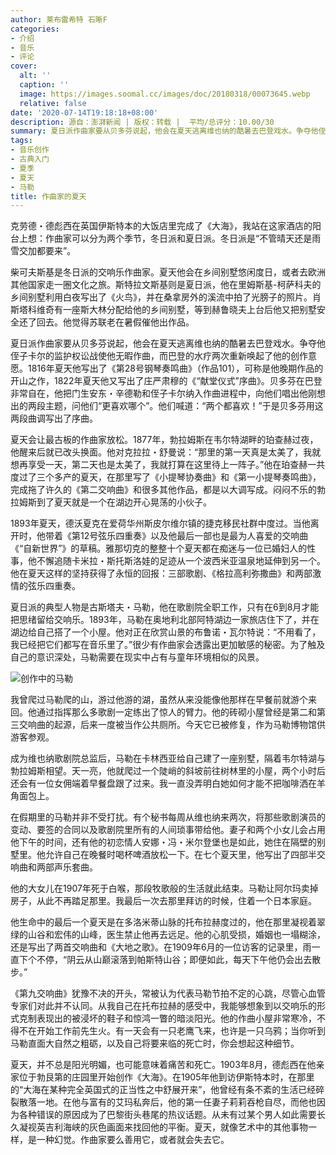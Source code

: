```yaml
---
author: 莱布雷希特 石晰F
categories:
- 介绍
- 音乐
- 评论
cover:
  alt: ''
  caption: ''
  image: https://images.soomal.cc/images/doc/20180318/00073645.webp
  relative: false
date: '2020-07-14T19:18:18+08:00'
description: 源自：澎湃新闻 | 版权：转载 |  平均/总评分：10.00/30
summary: 夏日派作曲家要从贝多芬说起，他会在夏天逃离维也纳的酷暑去巴登戏水。争夺他侄子卡尔的监护权讼战使他无暇作曲，而巴登的水疗两次重新唤起了他的创作意愿。1816年夏天他写出了《第28号钢琴奏鸣曲》（作品101），可称是他晚期作品的开山之作……
tags:
- 音乐创作
- 古典入门
- 夏季
- 夏天
- 马勒
title: 作曲家的夏天
---
```


克劳德・德彪西在英国伊斯特本的大饭店里完成了《大海》，我站在这家酒店的阳台上想：作曲家可以分为两个季节，冬日派和夏日派。冬日派是“不管晴天还是雨雪交加都要来”。

柴可夫斯基是冬日派的交响乐作曲家。夏天他会在乡间别墅悠闲度日，或者去欧洲其他国家走一圈文化之旅。斯特拉文斯基则是夏日派，他在里姆斯基-柯萨科夫的乡间别墅利用白夜写出了《火鸟》，并在桑拿房外的溪流中拍了光膀子的照片。肖斯塔科维奇有一座斯大林分配给他的乡间别墅，等到赫鲁晓夫上台后他又把别墅安全还了回去。他觉得苏联老在暑假催他出作品。

夏日派作曲家要从贝多芬说起，他会在夏天逃离维也纳的酷暑去巴登戏水。争夺他侄子卡尔的监护权讼战使他无暇作曲，而巴登的水疗两次重新唤起了他的创作意愿。1816年夏天他写出了《第28号钢琴奏鸣曲》（作品101），可称是他晚期作品的开山之作，1822年夏天他又写出了庄严肃穆的《“献堂仪式”序曲》。贝多芬在巴登非常自在，他把门生安东・辛德勒和侄子卡尔纳入作曲进程中，向他们唱出他刚想出的两段主题，问他们“更喜欢哪个”。他们喊道：“两个都喜欢！”于是贝多芬用这两段曲调写出了序曲。

夏天会让最古板的作曲家放松。1877年，勃拉姆斯在韦尔特湖畔的珀查赫过夜，他醒来后就已改头换面。他对克拉拉・舒曼说：“那里的第一天真是太美了，我就想再享受一天，第二天也是太美了，我就打算在这里待上一阵子。”他在珀查赫一共度过了三个多产的夏天，在那里写了《小提琴协奏曲》和《第一小提琴奏鸣曲》，完成拖了许久的《第二交响曲》和很多其他作品，都是以大调写成。闷闷不乐的勃拉姆斯到了夏天就是一个在湖边开心晃荡的小伙子。

1893年夏天，德沃夏克在爱荷华州斯皮尔维尔镇的捷克移民社群中度过。当他离开时，他带着《第12号弦乐四重奏》以及他最后一部也是最为人喜爱的交响曲《“自新世界”》的草稿。雅那切克的整整十个夏天都在痴迷与一位已婚妇人的性事，他不懈追随卡米拉・斯托斯洛娃的足迹从一个波西米亚温泉地延伸到另一个。他在夏天这样的坚持获得了永恒的回报：三部歌剧、《格拉高利弥撒曲》和两部激情的弦乐四重奏。

夏日派的典型人物是古斯塔夫・马勒，他在歌剧院全职工作，只有在6到8月才能把思绪留给交响乐。1893年，马勒在奥地利北部阿特湖边一家旅店住下了，并在湖边给自己搭了一个小屋。他对正在欣赏山景的布鲁诺・瓦尔特说：“不用看了，我已经把它们都写在音乐里了。”很少有作曲家会透露出更加敏感的秘密。为了触及自己的意识深处，马勒需要在现实中占有与童年环境相似的风景。

![创作中的马勒](https://images.soomal.cc/images/doc/20180318/00073645.webp)





我曾爬过马勒爬的山，游过他游的湖，虽然从来没能像他那样在早餐前就游个来回。他通过指挥那么多歌剧一定练出了惊人的臂力。他的砖砌小屋曾经是第二和第三交响曲的起源，后来一度被当作公共厕所。今天它已被修复，作为马勒博物馆供游客参观。

成为维也纳歌剧院总监后，马勒在卡林西亚给自己建了一座别墅，隔着韦尔特湖与勃拉姆斯相望。天一亮，他就爬过一个陡峭的斜坡前往树林里的小屋，两个小时后还会有一位女佣端着早餐盘跟了过来。我一直没弄明白她如何才能不把咖啡洒在羊角面包上。

在假期里的马勒并非不受打扰。有个秘书每周从维也纳来两次，将那些歌剧演员的变动、要签的合同以及歌剧院里所有的人间琐事带给他。妻子和两个小女儿会占用他下午的时间，还有他的初恋情人安娜・冯・米尔登堡也是如此，她住在隔壁的别墅里。他允许自己在晚餐时喝杯啤酒放松一下。在七个夏天里，他写出了四部半交响曲和两部声乐套曲。

他的大女儿在1907年死于白喉，那段牧歌般的生活就此结束。马勒让阿尔玛卖掉房子，从此不再踏足那里。我最后一次去那里拜访的时候，住着一个日本家庭。

他生命中的最后一个夏天是在多洛米蒂山脉的托布拉赫度过的，他在那里凝视着翠绿的山谷和宏伟的山峰，医生禁止他再去远足。他的心肌受损，婚姻也一塌糊涂，还是写出了两首交响曲和《大地之歌》。在1909年6月的一位访客的记录里，雨一直下个不停，“阴云从山巅滚落到帕斯特山谷；即便如此，每天下午他仍会出去散步。”

《第九交响曲》犹豫不决的开头，常被认为代表马勒节拍不定的心跳，尽管心血管专家们对此并不认同。从我自己在托布拉赫的感受中，我能够想象到以交响乐的形式克制表现出的被浸坏的鞋子和惊鸿一瞥的暗淡阳光。他的作曲小屋非常寒冷，不得不在开始工作前先生火。有一天会有一只老鹰飞来，也许是一只乌鸦；当你听到马勒直面大自然之粗砺，以及自己将要来临的死亡时，你会想起这种细节。

夏天，并不总是阳光明媚，也可能意味着痛苦和死亡。1903年8月，德彪西在他亲家位于勃艮第的庄园里开始创作《大海》。在1905年他到访伊斯特本时，在那里的“大海在某种完全英国式的正当性之中舒展开来”，他曾经有条不紊的生活已经碎裂散落一地。在他与富有的艾玛私奔后，他的第一任妻子莉莉吞枪自尽，而他也因为各种错误的原因成为了巴黎街头巷尾的热议话题。从未有过某个男人如此需要长久凝视英吉利海峡的灰色画面来找回他的平衡。夏天，就像艺术中的其他事物一样，是一种幻觉。作曲家要么善用它，或者就会失去它。